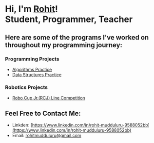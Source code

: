 # Hi, I'm [Rohit](https://www.linkedin.com/in/rohit-mudduluru-9588052bb)!<br/> Student, Programmer, Teacher

## Here are some of the programs I've worked on throughout my programming journey:

### Programming Projects
- [Algorithms Practice](https://github.com/rohitmudduluru/Algorithms)<br/>
- [Data Structures Practice](https://github.com/rohitmudduluru/DataStructures)<br/>
### Robotics Projects
- [Robo Cup Jr.(RCJ) Line Competition](https://github.com/rohitmudduluru/RCJLine)<br/>

## Feel Free to Contact Me:
- Linkden: [https://www.linkedin.com/in/rohit-mudduluru-9588052bb](https://www.linkedin.com/in/rohit-mudduluru-9588052bb)<br/>
- Email: rohitmudduluru@gmail.com<br/>
